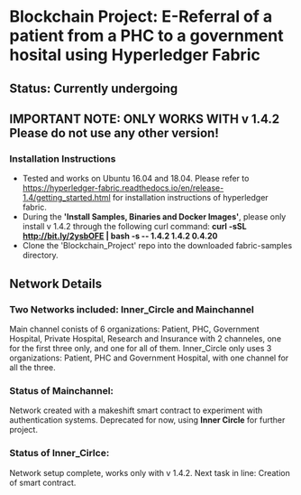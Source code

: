 # Blockchain Project: E-Referral of a patient from a PHC to a government hosital using Hyperledger Fabric


## Status: Currently undergoing
## IMPORTANT NOTE: ONLY WORKS WITH v 1.4.2 Please do not use any other version!

### Installation Instructions
- Tested and works on Ubuntu 16.04 and 18.04. Please refer to https://hyperledger-fabric.readthedocs.io/en/release-1.4/getting_started.html for installation instructions of hyperledger fabric. 
- During the <b>'Install Samples, Binaries and Docker Images'</b>, please only install v 1.4.2 through the following curl command:
<b>curl -sSL http://bit.ly/2ysbOFE | bash -s -- 1.4.2 1.4.2 0.4.20</b>
- Clone the 'Blockchain_Project' repo into the downloaded fabric-samples directory.


## Network Details
### Two Networks included: Inner_Circle and Mainchannel
Main channel conists of 6 organizations: Patient, PHC, Government Hospital, Private Hospital, Research and Insurance with 2 channeles, one for the first three only, and one for all of them.
Inner_Circle only uses 3 organizations: Patient, PHC and Government Hospital, with one channel for all the three.

### Status of Mainchannel:
Network created with a makeshift smart contract to experiment with authentication systems. Deprecated for now, using <b>Inner Circle</b> for further project.

### Status of Inner_Cirlce: 
Network setup complete, works only with v 1.4.2. 
Next task in line: Creation of smart contract.
